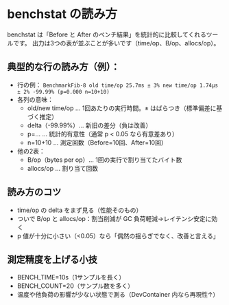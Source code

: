 # benchstat の読み方

benchstat は「Before と After のベンチ結果」を統計的に比較してくれるツールです。
出力は3つの表が並ぶことが多いです（time/op、B/op、allocs/op）。

## 典型的な行の読み方（例）：

- 行の例：
    `BenchmarkFib-8 old time/op 25.7ms ± 3% new time/op 1.74µs ± 2% -99.99% (p=0.000 n=10+10)`
- 各列の意味：
  - old/new time/op … 1回あたりの実行時間。± はばらつき（標準偏差に基づく推定）
  - delta（-99.99%）… 新旧の差分（負は改善）
  - p=… … 統計的有意性（通常 p < 0.05 なら有意差あり）
  - n=10+10 … 測定回数（Before=10回、After=10回）
- 他の2表：
  - B/op（bytes per op）… 1回の実行で割り当てたバイト数
  - allocs/op … 割り当て回数

## 読み方のコツ

- time/op の delta をまず見る（性能そのもの）
- ついで B/op と allocs/op：割当削減が GC 負荷軽減→レイテンシ安定に効く
- p 値が十分に小さい（<0.05）なら「偶然の揺らぎでなく、改善と言える」

## 測定精度を上げる小技

- BENCH_TIME=10s（1サンプルを長く）
- BENCH_COUNT=20（サンプル数を多く）
- 温度や他負荷の影響が少ない状態で測る（DevContainer 内なら再現性↑）
